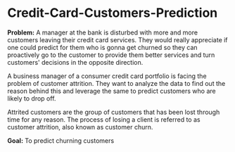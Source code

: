 # Credit-Card-Customers-Prediction

**Problem:** 
A manager at the bank is disturbed with more and more customers leaving their credit card services. They would really appreciate if one could predict for them who is gonna get churned so they can proactively go to the customer to provide them better services and turn customers' decisions in the opposite direction.

A business manager of a consumer credit card portfolio is facing the problem of customer attrition. They want to analyze the data to find out the reason behind this and leverage the same to predict customers who are likely to drop off.

Attrited customers are the group of customers that has been lost through time for any reason. The process of losing a client is referred to as 
customer attrition, also known as customer churn.

**Goal:** To predict churning customers
